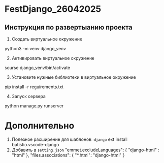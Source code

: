 # FestDjango_26042025

## Инструкция по развертыанию проекта
1. Создать виртуальное окружение

python3 -m venv django_venv

2. Активировать виртуальное окружение

sourse django_venv/bin/activate

3. Установите нужные библиотеки в виртуальное окружение

pip install -r reguirements.txt

4. Запуск сервера

python manage.py runserver

# Дополнительно
1. Полезное расширение для шаблонов: `django`
ext install batistio.vscode-django
2. Добавить в `setting.json`
  "emmet.excludeLanguages": {
        "django-html" : "html"
    },
    "files.associations": {
        "*.html": "django-html"
    }
      